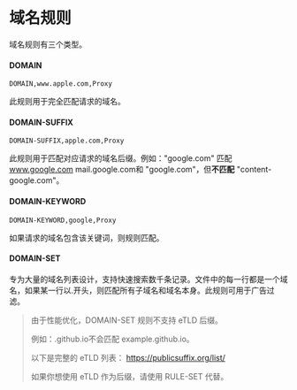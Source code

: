 # 域名规则

域名规则有三个类型。

#### DOMAIN

`DOMAIN,www.apple.com,Proxy`

此规则用于完全匹配请求的域名。

#### DOMAIN-SUFFIX

`DOMAIN-SUFFIX,apple.com,Proxy`

此规则用于匹配对应请求的域名后缀。例如："google.com" 匹配 www.google.com mail.google.com和 "google.com"，但**不匹配** "content-google.com"。

#### DOMAIN-KEYWORD

`DOMAIN-KEYWORD,google,Proxy`

如果请求的域名包含该关键词，则规则匹配。


#### DOMAIN-SET

专为大量的域名列表设计，支持快速搜索数千条记录。文件中的每一行都是一个域名，如果某一行以.开头，则匹配所有子域名和域名本身。此规则可用于广告过滤。

> 由于性能优化，DOMAIN-SET 规则不支持 eTLD 后缀。
> 
> 例如：.github.io不会匹配 example.github.io。
> 
> 以下是完整的 eTLD 列表： https://publicsuffix.org/list/
> 
> 如果你想使用 eTLD 作为后缀，请使用 RULE-SET 代替。


